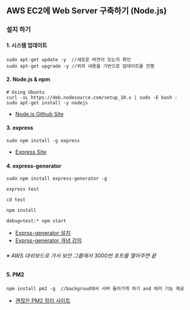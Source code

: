 ## AWS EC2에 Web Server 구축하기 (Node.js)

### 설치 하기

#### 1. 시스템 업데이트

    sudo apt-get update -y  //새로운 버젼이 있는지 확인
    sudo apt-get upgrade -y //위의 내용을 기반으로 업데이트를 진행

#### 2. Node.js & npm

    # Using Ubuntu
    curl -sL https://deb.nodesource.com/setup_10.x | sudo -E bash -
    sudo apt-get install -y nodejs

- [Node.js Github Site](https://github.com/nodesource/distributions/blob/master/README.md#installation-instructions)

#### 3. express

    sudo npm install -g express

- [Express Site](https://expressjs.com/ko/starter/installing.html)

#### 4. express-generator

    sudo npm install express-generator -g

    express test

    cd test

    npm install

    debug=test:* npm start

- [Exprss-generator 설치](https://expressjs.com/ko/starter/generator.html)
- [Exprss-generator 개념 강의](https://opentutorials.org/course/3370/21428)

###### ※ AWS 대쉬보드로 가서 보안 그룹에서 3000번 포트를 열어주면 끝

#### 5. PM2

    npm install pm2 -g  //backgroud에서 서버 돌아가게 하기 and 여러 기능 제공

- [괜찮은 PM2 정리 사이트](https://jybaek.tistory.com/716)